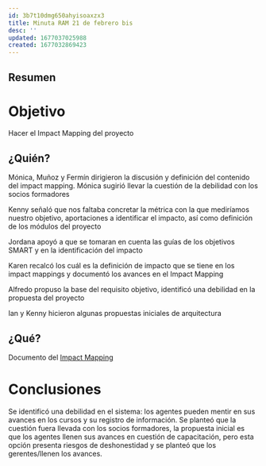 ```yaml
---
id: 3b7t10dmg650ahyisoaxzx3
title: Minuta RAM 21 de febrero bis
desc: ''
updated: 1677037025988
created: 1677032869423
---
```

## Resumen

# Objetivo
Hacer el Impact Mapping del proyecto

## ¿Quién?
Mónica, Muñoz y Fermín dirigieron la discusión y definición del contenido del impact mapping. Mónica sugirió llevar la cuestión de la debilidad con los socios formadores

Kenny señaló que nos faltaba concretar la métrica con la que mediríamos nuestro objetivo, aportaciones a identificar el impacto, así como definición de los módulos del proyecto

Jordana apoyó a que se tomaran en cuenta las guías de los objetivos SMART y en la identificación del impacto

Karen recalcó los cuál es la definición de impacto que se tiene en los impact mappings y documentó los avances en el Impact Mapping

Alfredo propuso la base del requisito objetivo, identificó una debilidad en la propuesta del proyecto

Ian y Kenny hicieron algunas propuestas iniciales de arquitectura
## ¿Qué?

Documento del [Impact Mapping](https://www.figma.com/file/84B4nmkuIgJskXHJhHZYt8/IMPACT-MAPPING-RAM?node-id=0%3A1)

# Conclusiones
Se identificó una debilidad en el sistema: los agentes pueden mentir en sus avances en los cursos y su registro de información. Se planteó que la cuestión fuera llevada con los socios formadores, la propuesta inicial es que los agentes llenen sus avances en cuestión de capacitación, pero esta opción presenta riesgos de deshonestidad y se planteó que los gerentes/llenen los avances.